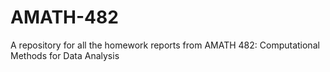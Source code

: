 # AMATH-482
A repository for all the homework reports from AMATH 482: Computational Methods for Data Analysis
